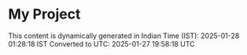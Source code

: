 # My Project

This content is dynamically generated in Indian Time (IST): 2025-01-28 01:28:18 IST
Converted to UTC: 2025-01-27 19:58:18 UTC

